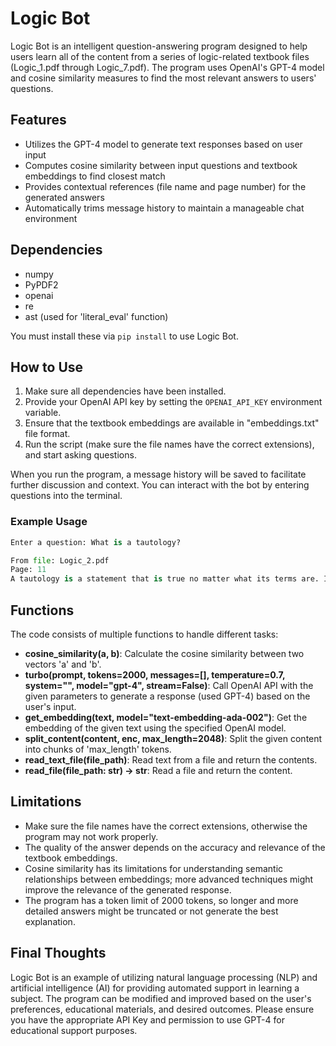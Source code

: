 # Logic Bot

Logic Bot is an intelligent question-answering program designed to help users learn all of the content from a series of logic-related textbook files (Logic_1.pdf through Logic_7.pdf). The program uses OpenAI's GPT-4 model and cosine similarity measures to find the most relevant answers to users' questions.

## Features
- Utilizes the GPT-4 model to generate text responses based on user input
- Computes cosine similarity between input questions and textbook embeddings to find closest match
- Provides contextual references (file name and page number) for the generated answers
- Automatically trims message history to maintain a manageable chat environment

## Dependencies
- numpy
- PyPDF2
- openai
- re
- ast (used for 'literal_eval' function)

You must install these via `pip install` to use Logic Bot.

## How to Use
1. Make sure all dependencies have been installed.
2. Provide your OpenAI API key by setting the `OPENAI_API_KEY` environment variable.
3. Ensure that the textbook embeddings are available in "embeddings.txt" file format.
4. Run the script (make sure the file names have the correct extensions), and start asking questions.

When you run the program, a message history will be saved to facilitate further discussion and context. You can interact with the bot by entering questions into the terminal.

### Example Usage

```python
Enter a question: What is a tautology?

From file: Logic_2.pdf
Page: 11
A tautology is a statement that is true no matter what its terms are. In other words, it is always true under every interpretation. In contrast, a contradiction is a statement that is false no matter what its terms are. Examples of tautologies include "P or ~P" and "P implies P," where P stands for a propositional variable.
```

## Functions

The code consists of multiple functions to handle different tasks:

- **cosine_similarity(a, b)**: Calculate the cosine similarity between two vectors 'a' and 'b'.
- **turbo(prompt, tokens=2000, messages=[], temperature=0.7, system="", model="gpt-4", stream=False)**: Call OpenAI API with the given parameters to generate a response (used GPT-4) based on the user's input.
- **get_embedding(text, model="text-embedding-ada-002")**: Get the embedding of the given text using the specified OpenAI model.
- **split_content(content, enc, max_length=2048)**: Split the given content into chunks of 'max_length' tokens.
- **read_text_file(file_path)**: Read text from a file and return the contents.
- **read_file(file_path: str) -> str**: Read a file and return the content.

## Limitations
- Make sure the file names have the correct extensions, otherwise the program may not work properly.
- The quality of the answer depends on the accuracy and relevance of the textbook embeddings.
- Cosine similarity has its limitations for understanding semantic relationships between embeddings; more advanced techniques might improve the relevance of the generated response.
- The program has a token limit of 2000 tokens, so longer and more detailed answers might be truncated or not generate the best explanation.

## Final Thoughts

Logic Bot is an example of utilizing natural language processing (NLP) and artificial intelligence (AI) for providing automated support in learning a subject. The program can be modified and improved based on the user's preferences, educational materials, and desired outcomes. Please ensure you have the appropriate API Key and permission to use GPT-4 for educational support purposes.
